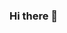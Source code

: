 ### Hi there 👋

<!--
**Eyantra698Sumanto/Eyantra698Sumanto** is a ✨ _special_ ✨ repository because its `README.md` (this file) appears on your GitHub profile.

Here are some ideas to get you started:
- 🔭 I’m currently working as Sr. Project Technical Assistant at IIT Bombay
- 🌱 I’m currently pursuing M. Tech. Industrial Engineering & Operations Research, IITB
- 👯 I’m looking to collaborate on Electrical Engineering challenges!
- 🤔 I’m looking for help with optimization ML problems
- 💬 Ask me about automation, optimization, VLSI, electronics devices and circuits
- 📫 How to reach me: jeetsumanto123@gmail.com, https://www.linkedin.com/in/sumanto-kar-0424391a9
- 😄 Pronouns: He
- ⚡ Fun fact: I am a great entertainer!
-->
